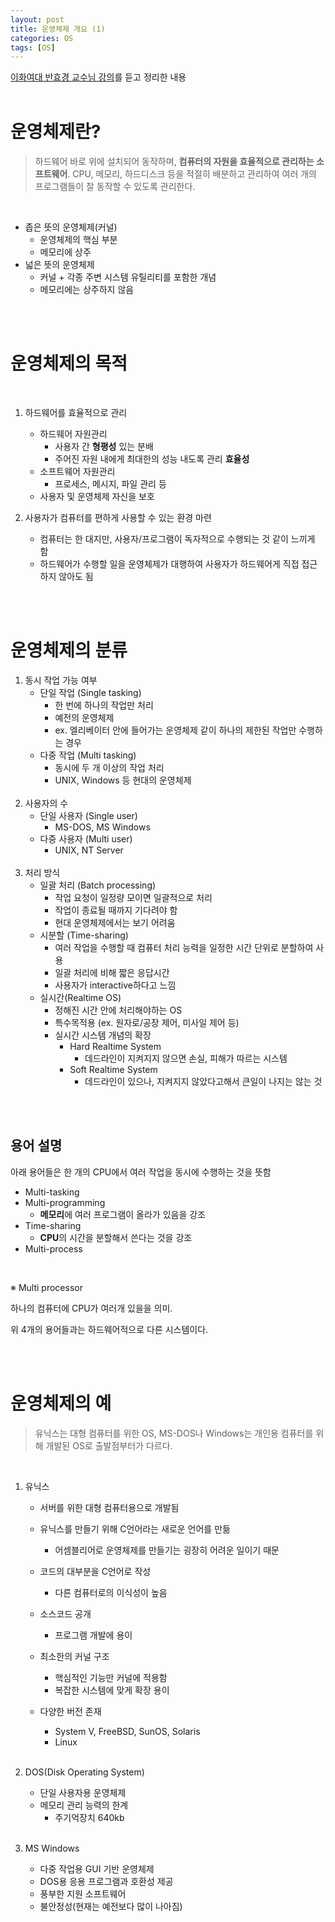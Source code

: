 ```yaml
---
layout: post
title: 운영체제 개요 (1)
categories: OS
tags: [OS]
---
```



[이화여대 반효경 교수님 강의](http://www.kocw.net/home/search/kemView.do?kemId=1226304)를 듣고 정리한 내용
<br><br>

# 운영체제란?

> 하드웨어 바로 위에 설치되어 동작하며, **컴퓨터의 자원을 효율적으로 관리하는 소프트웨어**. CPU, 메모리, 하드디스크 등을 적절히 배분하고 관리하여 여러 개의 프로그램들이 잘 동작할 수 있도록 관리한다.

<br>

- 좁은 뜻의 운영체제(커널)
  - 운영체제의 핵심 부분
  - 메모리에 상주
- 넓은 뜻의 운영체제
  - 커널 + 각종 주변 시스템 유틸리티를 포함한 개념
  - 메모리에는 상주하지 않음

<br><br>

# 운영체제의 목적

<br>

1. 하드웨어를 효율적으로 관리
   - 하드웨어 자원관리
     - 사용자 간 **형평성** 있는 분배
     - 주어진 자원 내에게 최대한의 성능 내도록 관리 **효율성**
   - 소프트웨어 자원관리
     - 프로세스, 메시지, 파일 관리 등
   - 사용자 및 운영체제 자신을 보호

2. 사용자가 컴퓨터를 편하게 사용할 수 있는 환경 마련
   - 컴퓨터는 한 대지만, 사용자/프로그램이 독자적으로 수행되는 것 같이 느끼게 함
   - 하드웨어가 수행할 일을 운영체제가 대행하여 사용자가 하드웨어게 직접 접근하지 않아도 됨

<br><br>

# 운영체제의 분류

1. 동시 작업 가능 여부
   - 단일 작업 (Single tasking)
     - 한 번에 하나의 작업만 처리
     - 예전의 운영체제
     - ex. 엘리베이터 안에 들어가는 운영체제 같이 하나의 제한된 작업만 수행하는 경우
   - 다중 작업 (Multi tasking)
     - 동시에 두 개 이상의 작업 처리
     - UNIX, Windows 등 현대의 운영체제<br><br>
2. 사용자의 수
   - 단일 사용자 (Single user)
     - MS-DOS, MS Windows
   - 다중 사용자 (Multi user)
     - UNIX, NT Server<br><br>
3. 처리 방식
   - 일괄 처리 (Batch processing)
     - 작업 요청이 일정량 모이면 일괄적으로 처리
     - 작업이 종료될 때까지 기다려야 함
     - 현대 운영체제에서는 보기 어려움
   - 시분할 (Time-sharing)
     - 여러 작업을 수행할 때 컴퓨터 처리 능력을 일정한 시간 단위로 분할하여 사용
     - 일괄 처리에 비해 짧은 응답시간
     - 사용자가 interactive하다고 느낌
   - 실시간(Realtime OS)
     - 정해진 시간 안에 처리해야하는 OS
     - 특수목적용 (ex. 원자로/공장 제어, 미사일 제어 등)
     - 실시간 시스템 개념의 확장
       - Hard Realtime System
         - 데드라인이 지켜지지 않으면 손실, 피해가 따르는 시스템
       - Soft Realtime System
         - 데드라인이 있으나, 지켜지지 않았다고해서 큰일이 나지는 않는 것

<br><br>

## 용어 설명

아래 용어들은 한 개의 CPU에서 여러 작업을 동시에 수행하는 것을 뜻함

- Multi-tasking
- Multi-programming
  - **메모리**에 여러 프로그램이 올라가 있음을 강조
- Time-sharing
  - **CPU**의 시간을 분할해서 쓴다는 것을 강조
- Multi-process

<br>

※ Multi processor

하나의 컴퓨터에 CPU가 여러개 있을을 의미.

위 4개의 용어들과는 하드웨어적으로 다른 시스템이다.

<br><br>

# 운영체제의 예

> 유닉스는 대형 컴퓨터를 위한 OS, MS-DOS나 Windows는 개인용 컴퓨터를 위해 개발된 OS로 출발점부터가 다르다.

<br>

1. 유닉스

   - 서버를 위한 대형 컴퓨터용으로 개발됨
   - 유닉스를 만들기 위해 C언어라는 새로운 언어를 만듦

     - 어셈블리어로 운영체제를 만들기는 굉장히 어려운 일이기 때문

   - 코드의 대부분을 C언어로 작성

     - 다른 컴퓨터로의 이식성이 높음

   - 소스코드 공개
     - 프로그램 개발에 용이
   - 최소한의 커널 구조

     - 핵심적인 기능만 커널에 적용함
     - 복잡한 시스템에 맞게 확장 용이

   - 다양한 버전 존재
     - System V, FreeBSD, SunOS, Solaris
     - Linux<br><Br>

2. DOS(Disk Operating System)
   - 단일 사용자용 운영체제
   - 메모리 관리 능력의 한계
     - 주기억장치 640kb<br><br>
3. MS Windows
   - 다중 작업용 GUI 기반 운영체제
   - DOS용 응용 프로그램과 호환성 제공
   - 풍부한 지원 소프트웨어
   - 불안정성(현재는 예전보다 많이 나아짐)

<br><br>


